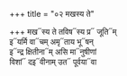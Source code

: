 +++
title = "०२ मखस्य ते"

+++
मख᳓स्य ते तविष᳓स्य प्र᳓ जूति᳓म्  
इ᳓यर्मि वा᳓चम् अमृ᳓ताय भू᳓षन्  
इ᳓न्द्र क्षितीना᳓म् असि मा᳓नुषीणां  
विशां᳓ दइ᳓वीनाम् उत᳓ पूर्वया᳓वा